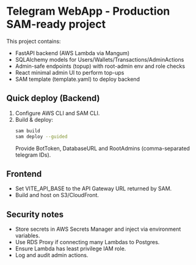 # Telegram WebApp - Production SAM-ready project

This project contains:
- FastAPI backend (AWS Lambda via Mangum)
- SQLAlchemy models for Users/Wallets/Transactions/AdminActions
- Admin-safe endpoints (topup) with root-admin env and role checks
- React minimal admin UI to perform top-ups
- SAM template (template.yaml) to deploy backend

## Quick deploy (Backend)
1. Configure AWS CLI and SAM CLI.
2. Build & deploy:
   ```bash
   sam build
   sam deploy --guided
   ```
   Provide BotToken, DatabaseURL and RootAdmins (comma-separated telegram IDs).

## Frontend
- Set VITE_API_BASE to the API Gateway URL returned by SAM.
- Build and host on S3/CloudFront.

## Security notes
- Store secrets in AWS Secrets Manager and inject via environment variables.
- Use RDS Proxy if connecting many Lambdas to Postgres.
- Ensure Lambda has least privilege IAM role.
- Log and audit admin actions.
